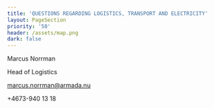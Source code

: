 ```yaml
---
title: 'QUESTIONS REGARDING LOGISTICS, TRANSPORT AND ELECTRICITY'
layout: PageSection
priority: '50'
header: /assets/map.png
dark: false
---
```

Marcus Norrman

Head of Logistics 

marcus.norrman@armada.nu

+4673-940 13 18
